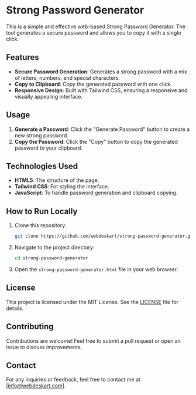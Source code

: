 # Strong Password Generator

This is a simple and effective web-based Strong Password Generator. The tool generates a secure password and allows you to copy it with a single click.

## Features

- **Secure Password Generation**: Generates a strong password with a mix of letters, numbers, and special characters.
- **Copy to Clipboard**: Copy the generated password with one click.
- **Responsive Design**: Built with Tailwind CSS, ensuring a responsive and visually appealing interface.

## Usage

1. **Generate a Password**: Click the "Generate Password" button to create a new strong password.
2. **Copy the Password**: Click the "Copy" button to copy the generated password to your clipboard.

## Technologies Used

- **HTML5**: The structure of the page.
- **Tailwind CSS**: For styling the interface.
- **JavaScript**: To handle password generation and clipboard copying.

## How to Run Locally

1. Clone this repository:
    ```bash
    git clone https://github.com/webdeskart/strong-password-generator.git
    ```
2. Navigate to the project directory:
    ```bash
    cd strong-password-generator
    ```
3. Open the `strong-password-generator.html` file in your web browser.

## License

This project is licensed under the MIT License. See the [LICENSE](LICENSE) file for details.

## Contributing

Contributions are welcome! Feel free to submit a pull request or open an issue to discuss improvements.

## Contact

For any inquiries or feedback, feel free to contact me at [info@webdeskart.com].
